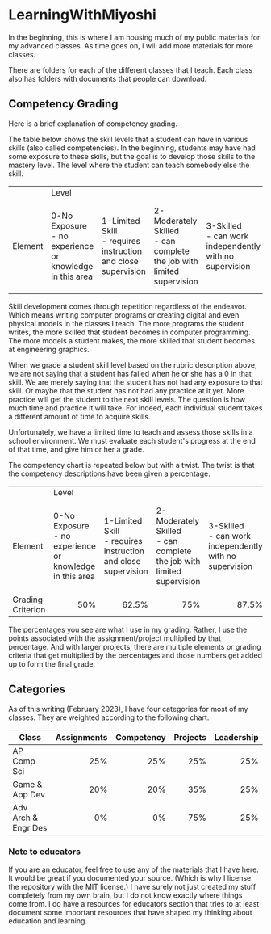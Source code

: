 # LearningWithMiyoshi

In the beginning, this is where I am housing much of my public materials for my advanced classes.  As time goes on, I will add more materials for more classes.

There are folders for each of the different classes that I teach.  Each class also has folders with documents that people can download.

## Competency Grading

Here is a brief explanation of competency grading.

The table below shows the skill levels that a student can have in various skills (also called competencies).  In the beginning, students may have had some exposure to these skills, but the goal is to develop those skills to the mastery level.  The level where the student can teach somebody else the skill.

<table>
  <tr>
    <td></td>
    <td colspan="5">Level</td>
  </tr>
  <tr>
    <td>Element</td>
    <td>0-No Exposure<br /> - no experience or knowledge in this area</td>
    <td>1-Limited Skill<br /> - requires instruction and close supervision</td>
    <td>2-Moderately Skilled<br /> - can complete the job with limited supervision</td>
    <td>3-Skilled<br /> - can work independently with no supervision</td>
    <td>4-Highly Skilled<br /> - can teach others the skill and/or content</td>
  </tr>
</table>

Skill development comes through repetition regardless of the endeavor.  Which means writing computer programs or creating digital and even physical models in the classes I teach.  The more programs the student writes, the more skilled that student becomes in computer programming.  The more models a student makes, the more skilled that student becomes at engineering graphics.

When we grade a student skill level based on the rubric description above, we are not saying that a student has failed when he or she has a 0 in that skill.  We are merely saying that the student has not had any exposure to that skill.  Or maybe that the student has not had any practice at it yet.  More practice will get the student to the next skill levels.  The question is how much time and practice it will take.  For indeed, each individual student takes a different amount of time to acquire skills.

Unfortunately, we have a limited time to teach and assess those skills in a school environment.  We must evaluate each student's progress at the end of that time, and give him or her a grade.

The competency chart is repeated below but with a twist.  The twist is that the competency descriptions have been given a percentage.

<table>
  <tr>
    <td></td>
    <td colspan="5">Level</td>
  </tr>
  <tr>
    <td>Element</td>
    <td>0-No Exposure<br /> - no experience or knowledge in this area</td>
    <td>1-Limited Skill<br /> - requires instruction and close supervision</td>
    <td>2-Moderately Skilled<br /> - can complete the job with limited supervision</td>
    <td>3-Skilled<br /> - can work independently with no supervision</td>
    <td>4-Highly Skilled<br /> - can teach others the skill and/or content</td>
  </tr>
  <tr>
    <td>Grading Criterion</td>
    <td align="right">50%</td>
    <td align="right">62.5%</td>
    <td align="right">75%</td>
    <td align="right">87.5%</td>
    <td align="right">100%</td>
  </tr>
</table>

The percentages you see are what I use in my grading.  Rather, I use the points associated with the assignment/project multiplied by that percentage.  And with larger projects, there are multiple elements or grading criteria that get multiplied by the percentages and those numbers get added up to form the final grade.

## Categories

As of this writing (February 2023), I have four categories for most of my classes.  They are weighted according to the following chart.

Class | Assignments | Competency | Projects | Leadership
----- | ----------: | ---------: | -------: | ---------:
AP Comp Sci | 25% | 25% | 25% | 25%
Game & App Dev | 20% | 20% | 35% | 25%
Adv Arch & Engr Des | 0% | 0% | 75% | 25%



### Note to educators

If you are an educator, feel free to use any of the materials that I have here.  It would be great if you documented your source.  (Which is why I license the repository with the MIT license.)  I have surely not just created my stuff completely from my own brain, but I do not know exactly where things come from.  I do have a resources for educators section that tries to at least document some important resources that have shaped my thinking about education and learning.

